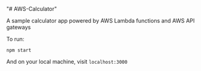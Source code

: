 "# AWS-Calculator"

A sample calculator app powered by AWS Lambda functions and AWS API gateways

To run:

`npm start`

And on your local machine, visit `localhost:3000`
